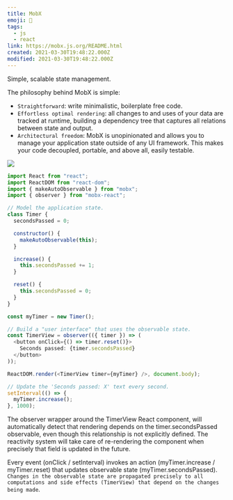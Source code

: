 ```yaml
---
title: MobX
emoji: 📝
tags:
  - js
  - react
link: https://mobx.js.org/README.html
created: 2021-03-30T19:48:22.000Z
modified: 2021-03-30T19:48:22.000Z
---
```


Simple, scalable state management.

The philosophy behind MobX is simple:

- `Straightforward`: write minimalistic, boilerplate free code.
- `Effortless optimal rendering`: all changes to and uses of your data are tracked at runtime, building a dependency tree that captures all relations between state and output.
- `Architectural freedom`: MobX is unopinionated and allows you to manage your application state outside of any UI framework. This makes your code decoupled, portable, and above all, easily testable.

![](https://mobx.js.org/assets/flow2.png)

```js
import React from "react";
import ReactDOM from "react-dom";
import { makeAutoObservable } from "mobx";
import { observer } from "mobx-react";

// Model the application state.
class Timer {
  secondsPassed = 0;

  constructor() {
    makeAutoObservable(this);
  }

  increase() {
    this.secondsPassed += 1;
  }

  reset() {
    this.secondsPassed = 0;
  }
}

const myTimer = new Timer();

// Build a "user interface" that uses the observable state.
const TimerView = observer(({ timer }) => (
  <button onClick={() => timer.reset()}>
    Seconds passed: {timer.secondsPassed}
  </button>
));

ReactDOM.render(<TimerView timer={myTimer} />, document.body);

// Update the 'Seconds passed: X' text every second.
setInterval(() => {
  myTimer.increase();
}, 1000);
```

The observer wrapper around the TimerView React component, will automatically detect that rendering depends on the timer.secondsPassed observable, even though this relationship is not explicitly defined. The reactivity system will take care of re-rendering the component when precisely that field is updated in the future.

Every event (onClick / setInterval) invokes an action (myTimer.increase / myTimer.reset) that updates observable state (myTimer.secondsPassed). `Changes in the observable state are propagated precisely to all computations and side effects (TimerView) that depend on the changes being made`.
